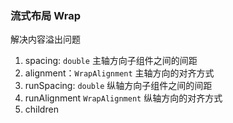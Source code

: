 ### 流式布局 Wrap 
解决内容溢出问题
1. spacing: `double` 主轴方向子组件之间的间距
2. alignment：`WrapAlignment` 主轴方向的对齐方式
3. runSpacing: `double` 纵轴方向子组件之间的间距
4. runAlignment `WrapAlignment` 纵轴方向的对齐方式
5. children